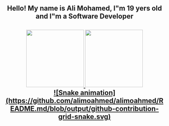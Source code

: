 <div align="center"> 
  <h2>Hello! My name is Ali Mohamed, I"m 19 yers old and I"m a Software Developer<h2>
    <div>
<a href="https://github.com/seu-usuário-aqui">
<img height="180em" src="https://github-readme-stats.vercel.app/api/top-langs/?username=alimoahmed&layout=compact&langs_count=7&theme=dark"/>
<img height="180em" src="https://github-readme-stats.vercel.app/api?username=alimoahmed&show_icons=true&theme=dark&include_all_commits=true&count_private=true"/>
</div>
      ![Snake animation](https://github.com/alimoahmed/alimoahmed/README.md/blob/output/github-contribution-grid-snake.svg)
